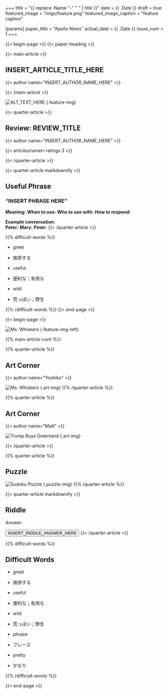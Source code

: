 +++
title = "{{ replace .Name "-" " " | title }}"
date = {{ .Date }}
draft = true
featured_image = "imgs/feature.png"
featured_image_caption = "feature caption"

[params]
    paper_title = "Apollo News"
    actual_date = {{ .Date }}
    issue_num = 1
+++

<!-- you can put percent signs on this instead of <> to process markdown -->
{{< begin-page >}}
{{< paper-heading >}}

{{< main-article >}}
<!-- The main english article should not be more than 740 characters -->
<!-- The main japanese article should not be more than 350 characters -->
<h2> INSERT_ARTICLE_TITLE_HERE </h2>
{{< author name="INSERT_AUTHOR_NAME_HERE" >}}

{{< /main-article >}}

![ALT_TEXT_HERE](imgs/feature.jpg)
{.feature-img}

{{< quarter-article >}}
<!-- a quarter article should not be more than 600 char -->
<h2>Review: REVIEW_TITLE</h2>
{{< author name="INSERT_AUTHOR_NAME_HERE" >}}

<!-- Change the Ramen rating number to be the number out of five -->
{{< articles/ramen-ratings 3 >}}

{{< /quarter-article >}}



{{< quarter-article markdownify >}}
## Useful Phrase
### “INSERT PHRASE HERE”

**Meaning:**
**When to use:** 
**Who to use with:** 
**How to respond:** 


**Example conversation:**  
**Peter:**
**Mary:** 
**Peter:** 
{{< /quarter-article >}}


{{% difficult-words %}}
<!-- max number of difficult words is 10 -->

* greet
* 挨拶する 

* useful
* 便利な；有用な  

* wild
* 荒っぽい；野生



{{% /difficult-words %}}
{{< end-page >}}

{{< begin-page >}}

![Ms. Whiskers](imgs/feature.jpg)
{.feature-img-left}

{{% main-article-cont %}}



{{% quarter-article %}}
<!-- a quarter article should not be more than 600 char -->
## Art Corner
{{< author name="Yoshiko" >}}

![Ms. Whiskers](imgs/feature.jpg)
{.art-img}
{{% /quarter-article %}}

{{% quarter-article %}}
<!-- a quarter article should not be more than 600 char -->
## Art Corner
{{< author name="Matt" >}}

![Trump Buys Greenland](imgs/feature.jpg)
{.art-img}


{{< /quarter-article >}}

{{% quarter-article %}}
<!-- a quarter article should not be more than 600 char -->
## Puzzle

![Sudoku Puzzle](imgs/feature.jpg)
{.puzzle-img}
{{% /quarter-article %}}

{{< quarter-article markdownify >}}
<!-- a quarter article should not be more than 630 char -->
## Riddle #

Answer:

<button class="spoiler">INSERT_RIDDLE_ANSWER_HERE</button>
{{< /quarter-article >}}

{{% difficult-words %}}
<!-- max number of difficult words is 10 -->
## Difficult Words
* greet
* 挨拶する 

* useful
* 便利な；有用な  

* wild
* 荒っぽい；野生

* phrase
* フレーズ

* pretty  
* かなり




{{% /difficult-words %}}


{{< end-page >}}